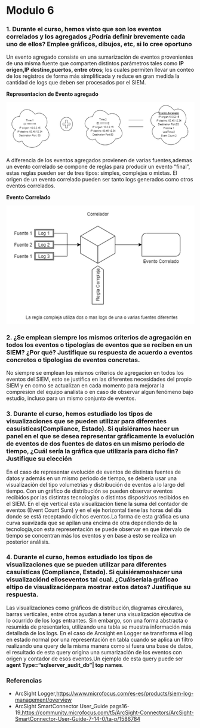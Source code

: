# Modulo 6

### 1. Durante el curso, hemos visto que son los eventos correlados y los agregados ¿Podría definir brevemente cada uno de ellos? Emplee gráficos, dibujos, etc, si lo cree oportuno

Un evento agregado consiste en una sumarización de eventos provenientes de una misma fuente que comparten distintos parámetros tales  como **IP origen,IP destino,puertos, entre otros**; los cuales  permiten llevar un conteo de los registros de forma más simplificada y reduce en gran medida la cantidad de logs que deben ser procesados por el SIEM.

**Representacion de Evento agregado**

![](/images/modulo6/agregado.PNG)

A diferencia de los eventos agregados provienen de varias fuentes,ademas un evento correlado se compone de reglas para producir un evento “final”, estas reglas pueden ser de tres tipos: simples, complejas o mixtas. El origen de un evento correlado pueden ser tanto logs generados como otros eventos correlados.

**Evento Correlado**

![](/images/modulo6/correlador.PNG)

### 2. ¿Se emplean siempre los mismos criterios de agregación en todos los eventos o tipologías de eventos que se reciben en un SIEM? ¿Por qué? Justifique su respuesta de acuerdo a eventos concretos o tipologías de eventos concretas.

No siempre se emplean los mismos criterios de agregacion en todos los eventos del SIEM, esto se justifica en las diferentes necesidades del propio SIEM y en como se actualizan en cada momento  para mejorar la compresion del equipo analista o en caso de observar algun fenómeno bajo estudio, incluso para un mismo conjunto de eventos.

### 3. Durante el  curso, hemos estudiado los tipos de visualizaciones que se pueden utilizar para diferentes casuísticas(Compliance, Estado). Si quisiéramos hacer un panel en el que se desea representar gráficamente la evolución de eventos de dos fuentes de datos en un mismo periodo de tiempo, ¿Cuál sería la gráfica que utilizaría para dicho fin? Justifique su elección

En el caso de representar evolución de eventos de distintas fuentes de datos y además en un mismo periodo de tiempo, se debería usar una visualización del tipo volumetrías y distribución de eventos a lo largo del tiempo. Con un gráfico de distribución se pueden observar eventos recibidos por las distintas tecnologías o distintos dispositivos recibidos en el SIEM. En el eje vertical esta visualización tiene la suma del contador de eventos (Event Count Sum) y en el eje horizontal  tiene las horas del día donde se está receptando dichos eventos.La forma de esta gráfica es una curva suavizada que se apilan una encima de otra dependiendo de la tecnología,con esta representación se puede observar en que intervalo de tiempo se concentran más los eventos y en base a esto se realiza un posterior análisis.

### 4. Durante  el  curso, hemos  estudiado  los  tipos  de  visualizaciones  que  se  pueden utilizar  para  diferentes casuísticas  (Compliance,  Estado).  Si quisiéramoshacer una visualizaciónd elloseventos  tal  cual. ¿Cuálseríala gráficao  eltipo  de visualizaciónpara mostrar estos datos? Justifique su respuesta.

Las visualizaciones como gráficos de distribución,diagramas circulares, barras verticales, entre otros ayudan a tener una visualización ejecutiva de lo ocurrido de los logs entrantes. Sin embargo, son una forma abstracta o resumida de presentarlos, utilizando una tabla se muestra información más detallada de los logs. En el  caso de Arcsight en Logger se transforma el log en estado normal por una representación en tabla cuando se aplica un filtro realizando una query de la misma manera como si fuera una base de datos, el resultado de esta query origina una sumarización de los eventos con origen y contador de esos eventos.Un ejemplo de esta query puede ser **agent Type=“sqlserver_audit_db”| top names**.

### Referencias

+ ArcSight Logger,https://www.microfocus.com/es-es/products/siem-log-management/overview
+ ArcSight SmartConnector User_Guide pags16-19,https://community.microfocus.com/t5/ArcSight-Connectors/ArcSight-SmartConnector-User-Guide-7-14-0/ta-p/1586784 



